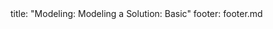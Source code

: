<frontmatter>
title: "Modeling: Modeling a Solution: Basic"
footer: footer.md
</frontmatter>

<include src="navbar.md" boilerplate />

<include src="unit-inPage-asFlat.md" boilerplate />